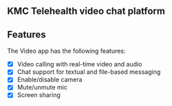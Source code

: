 ## KMC Telehealth video chat platform


## Features

The Video app has the following features:

- [x] Video calling with real-time video and audio
- [x] Chat support for textual and file-based messaging
- [x] Enable/disable camera
- [x] Mute/unmute mic
- [x] Screen sharing
